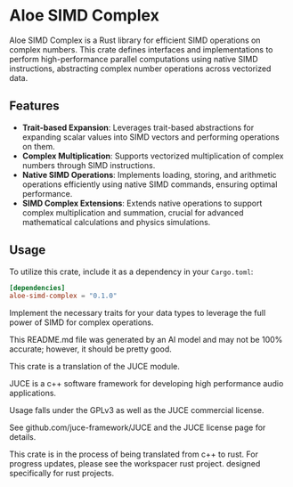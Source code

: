 # Aloe SIMD Complex

Aloe SIMD Complex is a Rust library for efficient SIMD operations on complex numbers. This crate defines interfaces and implementations to perform high-performance parallel computations using native SIMD instructions, abstracting complex number operations across vectorized data.

## Features

- **Trait-based Expansion**: Leverages trait-based abstractions for expanding scalar values into SIMD vectors and performing operations on them.
- **Complex Multiplication**: Supports vectorized multiplication of complex numbers through SIMD instructions.
- **Native SIMD Operations**: Implements loading, storing, and arithmetic operations efficiently using native SIMD commands, ensuring optimal performance.
- **SIMD Complex Extensions**: Extends native operations to support complex multiplication and summation, crucial for advanced mathematical calculations and physics simulations.

## Usage

To utilize this crate, include it as a dependency in your `Cargo.toml`:

```toml
[dependencies]
aloe-simd-complex = "0.1.0"
```

Implement the necessary traits for your data types to leverage the full power of SIMD for complex operations.

This README.md file was generated by an AI model and may not be 100% accurate; however, it should be pretty good.

This crate is a translation of the JUCE module.

JUCE is a c++ software framework for developing high performance audio applications.

Usage falls under the GPLv3 as well as the JUCE commercial license.

See github.com/juce-framework/JUCE and the JUCE license page for details.

This crate is in the process of being translated from c++ to rust. For progress updates, please see the workspacer rust project. designed specifically for rust projects.
